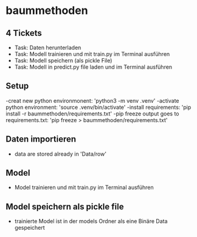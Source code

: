 # baummethoden
## 4 Tickets

- Task: Daten herunterladen
- Task: Modell trainieren und mit train.py im Terminal ausführen
- Task: Modell speichern (als pickle File)
- Task: Modell in predict.py file laden und im Terminal ausführen

## Setup

-creat new python environmonent: 'python3 -m venv .venv'
-activate python environment: 'source .venv/bin/activate'
-install requirements: 'pip install -r baummethoden/requirements.txt'
-pip freeze output goes to requirements.txt: 'pip freeze > baummethoden/requirements.txt'


## Daten importieren

- data are stored already in 'Data/row'

## Model
- Model trainieren und mit train.py im Terminal ausführen

## Model speichern als pickle file
- trainierte Model ist in der models Ordner als eine Binäre Data gespeichert